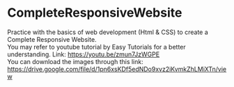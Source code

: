 # CompleteResponsiveWebsite
Practice with the basics of web development (Html &amp; CSS) to create a Complete Responsive Website.<br>
You may refer to youtube tutorial by Easy Tutorials for a better understanding. Link: https://youtu.be/zmun7JzWGPE<br>
You can download the images through this link: https://drive.google.com/file/d/1pn6xsKDf5edNDo9xvz2iKvmkZhLMiXTn/view
